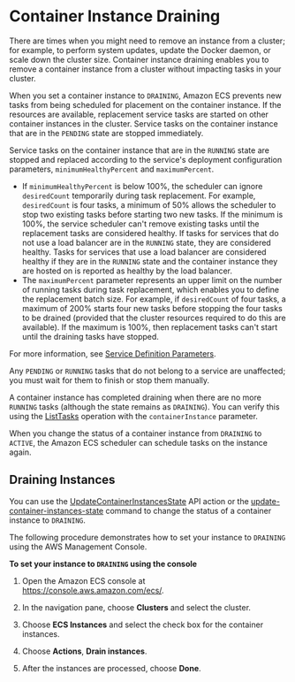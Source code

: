 # Container Instance Draining<a name="container-instance-draining"></a>

There are times when you might need to remove an instance from a cluster; for example, to perform system updates, update the Docker daemon, or scale down the cluster size\. Container instance draining enables you to remove a container instance from a cluster without impacting tasks in your cluster\.

When you set a container instance to `DRAINING`, Amazon ECS prevents new tasks from being scheduled for placement on the container instance\. If the resources are available, replacement service tasks are started on other container instances in the cluster\. Service tasks on the container instance that are in the `PENDING` state are stopped immediately\.

Service tasks on the container instance that are in the `RUNNING` state are stopped and replaced according to the service's deployment configuration parameters, `minimumHealthyPercent` and `maximumPercent`\. 
+ If `minimumHealthyPercent` is below 100%, the scheduler can ignore `desiredCount` temporarily during task replacement\. For example, `desiredCount` is four tasks, a minimum of 50% allows the scheduler to stop two existing tasks before starting two new tasks\. If the minimum is 100%, the service scheduler can't remove existing tasks until the replacement tasks are considered healthy\. If tasks for services that do not use a load balancer are in the `RUNNING` state, they are considered healthy\. Tasks for services that use a load balancer are considered healthy if they are in the `RUNNING` state and the container instance they are hosted on is reported as healthy by the load balancer\.
+ The `maximumPercent` parameter represents an upper limit on the number of running tasks during task replacement, which enables you to define the replacement batch size\. For example, if `desiredCount` of four tasks, a maximum of 200% starts four new tasks before stopping the four tasks to be drained \(provided that the cluster resources required to do this are available\)\. If the maximum is 100%, then replacement tasks can't start until the draining tasks have stopped\.

For more information, see [Service Definition Parameters](service_definition_parameters.md)\.

Any `PENDING` or `RUNNING` tasks that do not belong to a service are unaffected; you must wait for them to finish or stop them manually\.

A container instance has completed draining when there are no more `RUNNING` tasks \(although the state remains as `DRAINING`\)\. You can verify this using the [ListTasks](https://docs.aws.amazon.com/AmazonECS/latest/APIReference/API_ListTasks.html) operation with the `containerInstance` parameter\.

When you change the status of a container instance from `DRAINING` to `ACTIVE`, the Amazon ECS scheduler can schedule tasks on the instance again\.

## Draining Instances<a name="drain-instances"></a>

You can use the [UpdateContainerInstancesState](https://docs.aws.amazon.com/AmazonECS/latest/APIReference/API_UpdateContainerInstancesState.html) API action or the [update\-container\-instances\-state](https://docs.aws.amazon.com/cli/latest/reference/ecs/update-container-instances-state.html) command to change the status of a container instance to `DRAINING`\.

The following procedure demonstrates how to set your instance to `DRAINING` using the AWS Management Console\.

**To set your instance to `DRAINING` using the console**

1. Open the Amazon ECS console at [https://console\.aws\.amazon\.com/ecs/](https://console.aws.amazon.com/ecs/)\.

1. In the navigation pane, choose **Clusters** and select the cluster\.

1. Choose **ECS Instances** and select the check box for the container instances\.

1. Choose **Actions**, **Drain instances**\.

1. After the instances are processed, choose **Done**\.